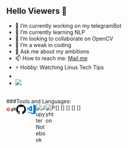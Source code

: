 ## Hello Viewers 👋


- 🔭 I’m currently working on my telegramBot
- 🌱 I’m currently learning NLP
- 👯 I’m looking to collaborate on OpenCV
- 🤔 I’m a weak in coding
- 💬 Ask me about my ambitions
- 📫 How to reach me: <a href="pranavsingh884@gmail.com">Mail me</a>
- ⚡ Hobby: Watching Linus Tech Tips
- <br>
- <img src="https://github-readme-stats.vercel.app/api?username=pranav884&&show_icons=true&title_color=ffffff&icon_color=bb2acf&text_color=daf7dc&bg_color=151515">
<br>
###Tools and Languages:
<br>
[<img align="left" alt="Git" width="26px" src="https://raw.githubusercontent.com/github/explore/80688e429a7d4ef2fca1e82350fe8e3517d3494d/topics/git/git.png" />]
[<img align="left" alt="GitHub" width="26px" src="https://raw.githubusercontent.com/github/explore/78df643247d429f6cc873026c0622819ad797942/topics/github/github.png" />]
[<img align="left" alt="Visual Studio Code" width="26px" src="https://raw.githubusercontent.com/github/explore/80688e429a7d4ef2fca1e82350fe8e3517d3494d/topics/visual-studio-code/visual-studio-code.png" />]
[<img align="left" alt="Jupyter Notebook" width="26px" src="https://www.clipartmax.com/png/middle/250-2501985_siks-cbs-datacamp-spark-tutorial-notebook-jupyter-notebook-icon.png" />]
[<img align="left" alt="Pyhton" width="26px" src="http://assets.stickpng.com/images/5848152fcef1014c0b5e4967.png" />]
